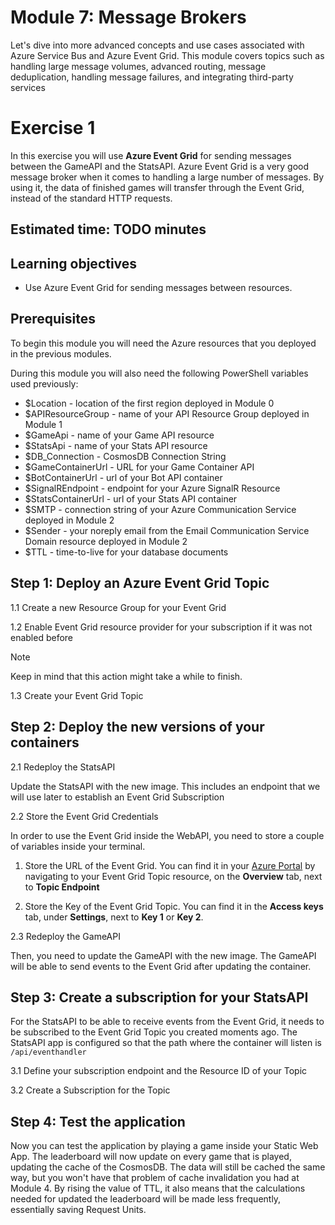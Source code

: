 # Module 7: Message Brokers
Let's dive into more advanced concepts and use cases associated with Azure Service Bus and Azure Event Grid. This module covers topics such as handling large message volumes, advanced routing, message deduplication, handling message failures, and integrating third-party services
# Exercise 1
In this exercise you will use **Azure Event Grid** for sending messages between the GameAPI and the StatsAPI. Azure Event Grid is a very good message broker when it comes to handling a large number of messages. By using it, the data of finished games will transfer through the Event Grid, instead of the standard HTTP requests. 

## Estimated time: TODO minutes

## Learning objectives
   - Use Azure Event Grid for sending messages between resources.
   
## Prerequisites

To begin this module you will need the Azure resources that you deployed in the previous modules.

During this module you will also need the following PowerShell variables used previously:
 - $Location - location of the first region deployed in Module 0
 - $APIResourceGroup  - name of your API Resource Group deployed in Module 1
 - $GameApi - name of your Game API resource
 - $StatsApi - name of your Stats API resource
 - $DB_Connection - CosmosDB Connection String
 - $GameContainerUrl - URL for your Game Container API
 - $BotContainerUrl - url of your Bot API container
 - $SignalREndpoint - endpoint for your Azure SignalR Resource
 - $StatsContainerUrl - url of your Stats API container
 - $SMTP - connection string of your Azure Communication Service deployed in Module 2
 - $Sender - your noreply email from the Email Communication Service Domain resource deployed in Module 2
 - $TTL - time-to-live for your database documents
	
## Step 1: Deploy an Azure Event Grid Topic

1.1 Create a new Resource Group for your Event Grid

1.2 Enable Event Grid resource provider for your subscription if it was not enabled before

> [!NOTE]  
> Keep in mind that this action might take a while to finish.

1.3 Create your Event Grid Topic 

## Step 2: Deploy the new versions of your containers

2.1 Redeploy the StatsAPI

Update the StatsAPI with the new image. This includes an endpoint that we will use later to establish an Event Grid Subscription

2.2 Store the Event Grid Credentials

In order to use the Event Grid inside the WebAPI, you need to store a couple of variables inside your terminal.

   1. Store the URL of the Event Grid. You can find it in your [Azure Portal](https://portal.azure.com/) by navigating to your Event Grid Topic resource, on the **Overview** tab, next to **Topic Endpoint**

   2. Store the Key of the Event Grid Topic. You can find it in the **Access keys** tab, under **Settings**, next to **Key 1** or **Key 2**.

2.3 Redeploy the GameAPI

Then, you need to update the GameAPI with the new image. The GameAPI will be able to send events to the Event Grid after updating the container.

## Step 3: Create a subscription for your StatsAPI
For the StatsAPI to be able to receive events from the Event Grid, it needs to be subscribed to the Event Grid Topic you created moments ago.
The StatsAPI app is configured so that the path where the container will listen is `/api/eventhandler`

3.1 Define your subscription endpoint and the Resource ID of your Topic

3.2 Create a Subscription for the Topic

## Step 4: Test the application

Now you can test the application by playing a game inside your Static Web App.
The leaderboard will now update on every game that is played, updating the cache of the CosmosDB. The data will still be cached the same way, but you won't have that problem of cache invalidation you had at Module 4. By rising the value of TTL, it also means that the calculations needed for updated the leaderboard will be made less frequently, essentially saving Request Units.

